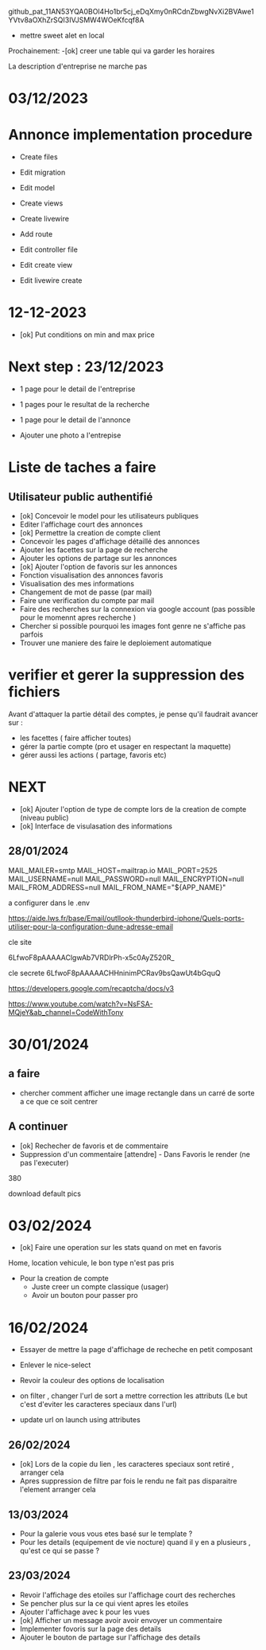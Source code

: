 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
- mettre sweet alet en local


Prochainement:
-[ok]  creer une table qui va garder les horaires

La description d'entreprise ne marche pas


# 03/12/2023






# Annonce implementation procedure
- Create files
- Edit migration
- Edit model
- Create views
- Create livewire

- Add route
- Edit controller file
- Edit create view
- Edit livewire create 


# 12-12-2023
- [ok] Put conditions on min and max price



# Next step : 23/12/2023
- 1 page pour le detail de l'entreprise
- 1 pages pour le resultat de la recherche
- 1 page pour le detail de l'annonce

- Ajouter une photo a l'entrepise




# Liste de taches a faire
## Utilisateur public authentifié
-  [ok] Concevoir le model pour les utilisateurs publiques
- Editer l'affichage court des annonces
- [ok] Permettre la creation de compte client
- Concevoir les pages d'affichage détaillé des annonces
- Ajouter les facettes sur la page de recherche
- Ajouter les options de partage sur les annonces
- [ok] Ajouter l'option de favoris sur les annonces
- Fonction visualisation des annonces favoris
- Visualisation des mes informations
- Changement de mot de passe (par mail)
- Faire une verification du compte par mail
- Faire des recherches sur la connexion via google account (pas possible pour le momennt apres recherche )
- Chercher si possible pourquoi les images font genre ne s'affiche pas parfois
- Trouver une maniere des faire le deploiement automatique


# verifier et gerer la suppression des fichiers






Avant d'attaquer la partie détail des comptes, je pense qu'il faudrait avancer sur : 

- les facettes ( faire afficher toutes) 
- gérer la partie compte (pro et usager en respectant la maquette) 
- gérer aussi les actions ( partage, favoris etc)



# NEXT
- [ok] Ajouter l'option de type de compte lors de la creation de compte (niveau public)
- [ok] Interface de visulasation des informations
  

## 28/01/2024
  MAIL_MAILER=smtp
MAIL_HOST=mailtrap.io
MAIL_PORT=2525
MAIL_USERNAME=null
MAIL_PASSWORD=null
MAIL_ENCRYPTION=null
MAIL_FROM_ADDRESS=null
MAIL_FROM_NAME="${APP_NAME}"

a configurer dans le .env

https://aide.lws.fr/base/Email/outllook-thunderbird-iphone/Quels-ports-utiliser-pour-la-configuration-dune-adresse-email





cle site

6LfwoF8pAAAAAClgwAb7VRDlrPh-x5c0AyZ520R_

cle secrete
6LfwoF8pAAAAACHHninimPCRav9bsQawUt4bGquQ

https://developers.google.com/recaptcha/docs/v3

https://www.youtube.com/watch?v=NsFSA-MQjeY&ab_channel=CodeWithTony


# 30/01/2024
## a faire
- chercher comment afficher une image rectangle dans un carré de sorte a ce que ce soit centrer

## A continuer
- [ok] Rechecher de favoris et de commentaire
- Suppression d'un commentaire [attendre] - Dans Favoris le render (ne pas l'executer) 

380

download default pics


# 03/02/2024
- [ok] Faire une operation sur les stats quand on met en favoris

Home, location vehicule, le bon type n'est pas pris




- Pour la creation de compte
  - Juste creer un compte classique (usager)
  - Avoir un bouton pour passer pro


# 16/02/2024
- Essayer de mettre la page d'affichage de recheche en petit composant




- Enlever le nice-select
- Revoir la couleur des options de localisation
- on filter , changer l'url de sort a mettre correction les attributs (Le but c'est d'eviter les caracteres speciaux dans l'url)



- update url on launch using attributes


## 26/02/2024
- [ok] Lors de la copie du lien , les caracteres speciaux sont retiré , arranger cela
- Apres suppression de filtre par fois le rendu ne fait pas disparaitre l'element arranger cela



## 13/03/2024
- Pour la galerie vous vous etes basé sur le template ?
- Pour les details (equipement de vie nocture) quand il y en a plusieurs , qu'est ce qui se passe ?

## 23/03/2024
- Revoir l'affichage des etoiles sur l'affichage court des recherches
- Se pencher plus sur la ce qui vient apres les etoiles
- Ajouter l'affichage avec k pour les vues
- [ok] Afficher un message avoir avoir envoyer un commentaire
- Implementer fovoris sur la page des details
- Ajouter le bouton de partage sur l'affichage des details